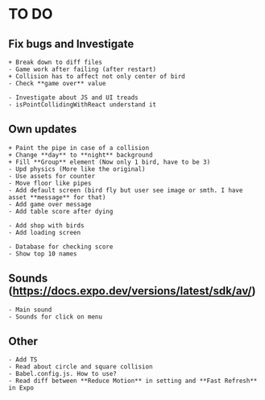 # TO DO

## Fix bugs and Investigate

    + Break down to diff files
    - Game work after failing (after restart)
    + Collision has to affect not only center of bird
    - Check **game over** value

    - Investigate about JS and UI treads
    - isPointCollidingWithReact understand it

## Own updates

    + Paint the pipe in case of a collision
    + Change **day** to **night** background
    + Fill **Group** element (Now only 1 bird, have to be 3)
    - Upd physics (More like the original)
    - Use assets for counter
    - Move floor like pipes
    - Add default screen (bird fly but user see image or smth. I have asset **message** for that)
    - Add game over message
    - Add table score after dying

    - Add shop with birds
    - Add loading screen

    - Database for checking score
    - Show top 10 names

## Sounds (https://docs.expo.dev/versions/latest/sdk/av/)

    - Main sound
    - Sounds for click on menu

## Other

    - Add TS
    - Read about circle and square collision
    - Babel.config.js. How to use?
    - Read diff between **Reduce Motion** in setting and **Fast Refresh** in Expo
